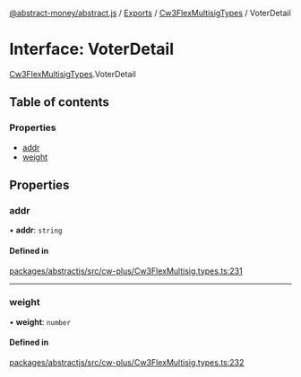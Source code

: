 [@abstract-money/abstract.js](../README.md) / [Exports](../modules.md) / [Cw3FlexMultisigTypes](../modules/Cw3FlexMultisigTypes.md) / VoterDetail

# Interface: VoterDetail

[Cw3FlexMultisigTypes](../modules/Cw3FlexMultisigTypes.md).VoterDetail

## Table of contents

### Properties

- [addr](Cw3FlexMultisigTypes.VoterDetail.md#addr)
- [weight](Cw3FlexMultisigTypes.VoterDetail.md#weight)

## Properties

### addr

• **addr**: `string`

#### Defined in

[packages/abstractjs/src/cw-plus/Cw3FlexMultisig.types.ts:231](https://github.com/AbstractSDK/frontend/blob/07410073/packages/abstractjs/src/cw-plus/Cw3FlexMultisig.types.ts#L231)

___

### weight

• **weight**: `number`

#### Defined in

[packages/abstractjs/src/cw-plus/Cw3FlexMultisig.types.ts:232](https://github.com/AbstractSDK/frontend/blob/07410073/packages/abstractjs/src/cw-plus/Cw3FlexMultisig.types.ts#L232)
